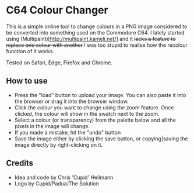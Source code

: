 # C64 Colour Changer

This is a simple online tool to change colours in a PNG image considered to be converted into something used on the Commodore C64. I lately started using (Multipaint)[http://multipaint.kameli.net/] and it ~~lacks a feature to replace one colour with another~~ I was too stupid to realise how the recolour function of it works.

Tested on Safari, Edge, Firefox and Chrome.

## How to use

* Press the "load" button to upload your image. You can also paste it into the browser or drag it into the browser window.
* Click the colour you want to change using the zoom feature. Once clicked, the colour will show in the swatch next to the zoom. 
* Select a colour (or transparency) from the palette below and all the pixels in the image will change.
* If you made a mistake, hit the "undo" button
* Save the image either by clicking the save button, or copying|saving the image directly by right-clicking on it.

## Credits

* Idea and code by Chris 'Cupid' Heilmann
* Logo by Cupid/Padua/The Solution